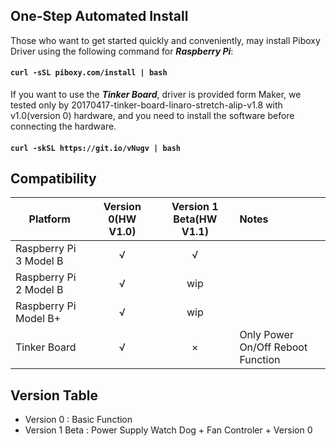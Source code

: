 ## One-Step Automated Install
Those who want to get started quickly and conveniently, may install Piboxy Driver using the following command for ***Raspberry Pi***:

#### `curl -sSL piboxy.com/install | bash`

If you want to use the ***Tinker Board***, driver is provided form Maker, we tested only by 20170417-tinker-board-linaro-stretch-alip-v1.8 with v1.0(version 0) hardware, and you need to install the software before connecting the hardware.

#### `curl -skSL https://git.io/vNugv | bash`


## Compatibility

Platform|Version 0(HW V1.0)|Version 1 Beta(HW V1.1)|Notes
------------------ | :----------: | :----------: | :---------
Raspberry Pi 3 Model B|√|√|
Raspberry Pi 2 Model B |√|wip|
Raspberry Pi Model B+|√|wip|
Tinker Board |√|×|Only Power On/Off Reboot Function

## Version Table

 - Version 0 : Basic Function
 - Version 1 Beta : Power Supply Watch Dog + Fan Controler + Version 0
